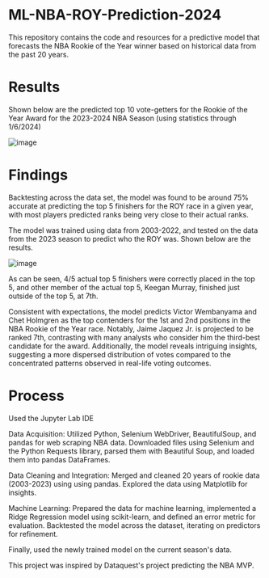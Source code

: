 # ML-NBA-ROY-Prediction-2024

This repository contains the code and resources for a predictive model that forecasts the NBA Rookie of the Year winner based on historical data from the past 20 years. 

# Results
Shown below are the predicted top 10 vote-getters for the Rookie of the Year Award for the 2023-2024 NBA Season (using statistics through 1/6/2024)

![image](https://github.com/andbroughton/ML-NBA-ROY-Prediction-2024/assets/134515627/b1a54fe4-84d1-490a-a8f1-475184bd01e0)

# Findings
Backtesting across the data set, the model was found to be around 75% accurate at predicting the top 5 finishers for the ROY race in a given year, with most players predicted ranks being very close to their actual ranks.

The model was trained using data from 2003-2022, and tested on the data from the 2023 season to predict who the ROY was. Shown below are the results.

![image](https://github.com/andbroughton/ML-NBA-ROY-Prediction-2024/assets/134515627/c35d15e4-083f-466b-8c3f-96cd98bdf41d)

As can be seen, 4/5 actual top 5 finishers were correctly placed in the top 5, and other member of the actual top 5, Keegan Murray, finished just outside of the top 5, at 7th.

Consistent with expectations, the model predicts Victor Wembanyama and Chet Holmgren as the top contenders for the 1st and 2nd positions in the NBA Rookie of the Year race. Notably, Jaime Jaquez Jr. is projected to be ranked 7th, contrasting with many analysts who consider him the third-best candidate for the award. Additionally, the model reveals intriguing insights, suggesting a more dispersed distribution of votes compared to the concentrated patterns observed in real-life voting outcomes.

# Process
Used the Jupyter Lab IDE

Data Acquisition: Utilized Python, Selenium WebDriver, BeautifulSoup, and pandas for web scraping NBA data. Downloaded files using Selenium and the Python Requests library, parsed them with Beautiful Soup, and loaded them into pandas DataFrames.

Data Cleaning and Integration: Merged and cleaned 20 years of rookie data (2003-2023) using using pandas. Explored the data using Matplotlib for insights.

Machine Learning: Prepared the data for machine learning, implemented a Ridge Regression model using scikit-learn, and defined an error metric for evaluation. Backtested the model across the dataset, iterating on predictors for refinement.

Finally, used the newly trained model on the current season's data.

This project was inspired by Dataquest's project predicting the NBA MVP.
